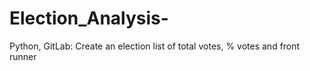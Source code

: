 # Election_Analysis-
Python, GitLab: Create an election list of total votes, % votes and front runner
